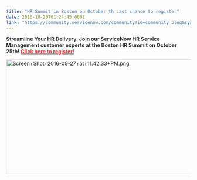 ```yaml
---
title: "HR Summit in Boston on October th Last chance to register"
date: 2016-10-20T01:24:45.000Z
link: "https://community.servicenow.com/community?id=community_blog&sys_id=6a9caee1dbd0dbc01dcaf3231f961943"
---
```

<p><span style="color: #e23d39;"><strong><span style="color: #303030;">Streamline Your HR Delivery. Join our ServiceNow HR Service Management customer experts at the Boston HR Summit on October 25th! </span><a _jive_internal="true" href="https://lnkd.in/ecbBYAE"><span style="color: #e23d39;">Click here to register!</span></a></strong></span></p><p></p><p><img  alt="Screen+Shot+2016-09-27+at+11.42.33+PM.png" class="image-1 jive-image" src="4d4b48cedb109fc068c1fb651f9619b4.iix" style="width: 620px; height: 312px;"/></p>